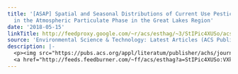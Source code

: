 ```yaml
---
title: '[ASAP] Spatial and Seasonal Distributions of Current Use Pesticides (CUPs)
  in the Atmospheric Particulate Phase in the Great Lakes Region'
date: '2018-05-15'
linkTitle: http://feedproxy.google.com/~r/acs/esthag/~3/StIPic4XUSo/acs.est.8b00123
source: 'Environmental Science & Technology: Latest Articles (ACS Publications)'
description: |-
  <p><img src="https://pubs.acs.org/appl/literatum/publisher/achs/journals/content/esthag/0/esthag.ahead-of-print/acs.est.8b00123/20180515/images/medium/es-2018-00123e_0002.gif" alt="TOC Graphic"/></p><div><cite>Environmental Science & Technology</cite></div><div>DOI: 10.1021/acs.est.8b00123</div><div class="feedflare">
  <a href="http://feeds.feedburner.com/~ff/acs/esthag?a=StIPic4XUSo:VXkFE-Y44G8:yIl2AUoC8zA"><img src="http://feeds.feedburner.com/~ff/acs/esthag?d=yIl2AUoC8zA" border="0"></img></a>
---
```

